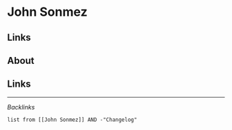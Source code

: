 # John Sonmez

## Links

## About

## Links

---

*Backlinks*

````dataview
list from [[John Sonmez]] AND -"Changelog"
````
